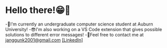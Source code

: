 # Hello there!:grin::wave:
-:school:I'm currently an undergraduate computer science student at Auburn University!
-:sunglasses:I'm also working on a VS Code extension that gives possible solutions to different error messages!
-:key:Feel free to contact me at janggunk2001@gmail.com
[[LinkedIn]](https://www.linkedin.com/in/joshua-kim-b827441b8/)
